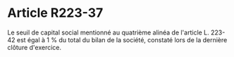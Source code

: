 # Article R223-37

<p>Le seuil de capital social mentionné au quatrième alinéa de l'article L. 223-42 est égal à 1 % du total du bilan de la société, constaté lors de la dernière clôture d'exercice.</p>
